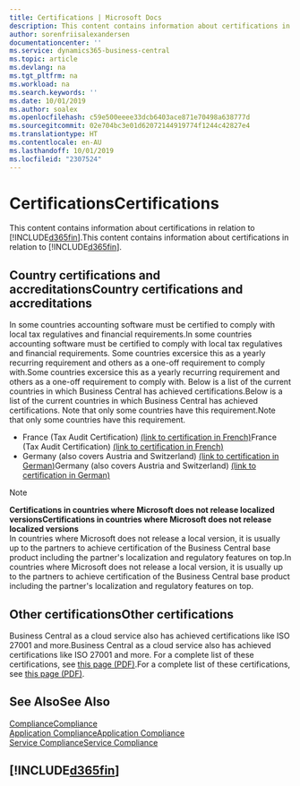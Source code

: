 ```yaml
---
title: Certifications | Microsoft Docs
description: This content contains information about certifications in relation to Business Central.
author: sorenfriisalexandersen
documentationcenter: ''
ms.service: dynamics365-business-central
ms.topic: article
ms.devlang: na
ms.tgt_pltfrm: na
ms.workload: na
ms.search.keywords: ''
ms.date: 10/01/2019
ms.author: soalex
ms.openlocfilehash: c59e500eeee33dcb6403ace871e70498a638777d
ms.sourcegitcommit: 02e704bc3e01d62072144919774f1244c42827e4
ms.translationtype: HT
ms.contentlocale: en-AU
ms.lasthandoff: 10/01/2019
ms.locfileid: "2307524"
---
```

# <a name="certifications"></a><span data-ttu-id="eae04-103">Certifications</span><span class="sxs-lookup"><span data-stu-id="eae04-103">Certifications</span></span>  
<span data-ttu-id="eae04-104">This content contains information about certifications in relation to [!INCLUDE[d365fin](../includes/d365fin_md.md)].</span><span class="sxs-lookup"><span data-stu-id="eae04-104">This content contains information about certifications in relation to [!INCLUDE[d365fin](../includes/d365fin_md.md)].</span></span>  

## <a name="country-certifications-and-accreditations"></a><span data-ttu-id="eae04-105">Country certifications and accreditations</span><span class="sxs-lookup"><span data-stu-id="eae04-105">Country certifications and accreditations</span></span>
<span data-ttu-id="eae04-106">In some countries accounting software must be certified to comply with local tax regulatives and financial requirements.</span><span class="sxs-lookup"><span data-stu-id="eae04-106">In some countries accounting software must be certified to comply with local tax regulatives and financial requirements.</span></span> <span data-ttu-id="eae04-107">Some countries excersice this as a yearly recurring requirement and others as a one-off requirement to comply with.</span><span class="sxs-lookup"><span data-stu-id="eae04-107">Some countries excersice this as a yearly recurring requirement and others as a one-off requirement to comply with.</span></span> <span data-ttu-id="eae04-108">Below is a list of the current countries in which Business Central has achieved certifications.</span><span class="sxs-lookup"><span data-stu-id="eae04-108">Below is a list of the current countries in which Business Central has achieved certifications.</span></span> <span data-ttu-id="eae04-109">Note that only some countries have this requirement.</span><span class="sxs-lookup"><span data-stu-id="eae04-109">Note that only some countries have this requirement.</span></span>  
- <span data-ttu-id="eae04-110">France (Tax Audit Certification) [(link to certification in French)](https://certificates.infocert.org/certificates/CERTIF-07-181-R16.pdf)</span><span class="sxs-lookup"><span data-stu-id="eae04-110">France (Tax Audit Certification) [(link to certification in French)](https://certificates.infocert.org/certificates/CERTIF-07-181-R16.pdf)</span></span> 
- <span data-ttu-id="eae04-111">Germany (also covers Austria and Switzerland) [(link to certification in German)](https://www.bdo.de/de-de/themen/softwarebescheinungen/bdo/microsoft-dynamics-365-business-central)</span><span class="sxs-lookup"><span data-stu-id="eae04-111">Germany (also covers Austria and Switzerland) [(link to certification in German)](https://www.bdo.de/de-de/themen/softwarebescheinungen/bdo/microsoft-dynamics-365-business-central)</span></span>

> [!NOTE]  
>  <span data-ttu-id="eae04-112">**Certifications in countries where Microsoft does not release localized versions**</span><span class="sxs-lookup"><span data-stu-id="eae04-112">**Certifications in countries where Microsoft does not release localized versions**</span></span>  
> <span data-ttu-id="eae04-113">In countries where Microsoft does not release a local version, it is usually up to the partners to achieve certification of the Business Central base product including the partner's localization and regulatory features on top.</span><span class="sxs-lookup"><span data-stu-id="eae04-113">In countries where Microsoft does not release a local version, it is usually up to the partners to achieve certification of the Business Central base product including the partner's localization and regulatory features on top.</span></span>

## <a name="other-certifications"></a><span data-ttu-id="eae04-114">Other certifications</span><span class="sxs-lookup"><span data-stu-id="eae04-114">Other certifications</span></span>  
<span data-ttu-id="eae04-115">Business Central as a cloud service also has achieved certifications like ISO 27001 and more.</span><span class="sxs-lookup"><span data-stu-id="eae04-115">Business Central as a cloud service also has achieved certifications like ISO 27001 and more.</span></span> <span data-ttu-id="eae04-116">For a complete list of these certifications, see [this page (PDF)](https://aka.ms/d365-compliance-list).</span><span class="sxs-lookup"><span data-stu-id="eae04-116">For a complete list of these certifications, see [this page (PDF)](https://aka.ms/d365-compliance-list).</span></span>

## <a name="see-also"></a><span data-ttu-id="eae04-117">See Also</span><span class="sxs-lookup"><span data-stu-id="eae04-117">See Also</span></span>  
[<span data-ttu-id="eae04-118">Compliance</span><span class="sxs-lookup"><span data-stu-id="eae04-118">Compliance</span></span>](compliance-overview.md)  
[<span data-ttu-id="eae04-119">Application Compliance</span><span class="sxs-lookup"><span data-stu-id="eae04-119">Application Compliance</span></span>](compliance-application-compliance.md)  
[<span data-ttu-id="eae04-120">Service Compliance</span><span class="sxs-lookup"><span data-stu-id="eae04-120">Service Compliance</span></span>](compliance-service-compliance.md)  

 ## [!INCLUDE[d365fin](../includes/free_trial_md.md)]  
 
